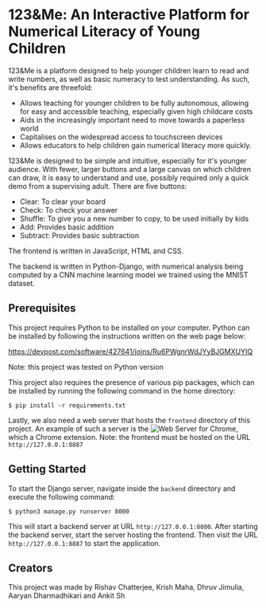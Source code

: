 # 123&Me: An Interactive Platform for Numerical Literacy of Young Children

123&Me is a platform designed to help younger children learn to read and write numbers, as well as basic numeracy to test understanding. As such, it's benefits are threefold:
- Allows teaching for younger children to be fully autonomous, allowing for easy and accessible teaching, especially given high childcare costs
- Aids in the increasingly important need to move towards a paperless world
- Capitalises on the widespread access to touchscreen devices
- Allows educators to help children gain numerical literacy more quickly.

123&Me is designed to be simple and intuitive, especially for it's younger audience. With fewer, larger buttons and a large canvas on which children can draw, it is easy to understand and use, possibly required only a quick demo from a supervising adult.
There are five buttons:
- Clear: To clear your board
- Check: To check your answer
- Shuffle: To give you a new number to copy, to be used initially by kids
- Add: Provides basic addition
- Subtract: Provides basic subtraction

The frontend is written in JavaScript, HTML and CSS.

The backend is written in Python-Django, with numerical analysis being computed by a CNN machine learning model we trained using the MNIST dataset.

## Prerequisites

This project requires Python to be installed on your computer. Python can be installed by following the instructions written on the web page below:

https://devpost.com/software/427641/joins/Ru6PWgnrWdJYyBJGMXUYIQ

Note: this project was tested on Python version 

This project also requires the presence of various pip packages, which can be installed by running the following command in the home directory:

```
$ pip install -r requirements.txt
```
Lastly, we also need a web server that hosts the `frontend` directory of this project. An example of such a server is the ![Web Server for Chrome](https://chrome.google.com/webstore/detail/web-server-for-chrome/ofhbbkphhbklhfoeikjpcbhemlocgigb), which a Chrome extension.
Note: the frontend must be hosted on the URL `http://127.0.0.1:8887`

## Getting Started
To start the Django server, navigate inside the `backend` direectory and execute the following command:
```
$ python3 manage.py runserver 8000
```
This will start a backend server at URL `http://127.0.0.1:8000`.
After starting the backend server, start the server hosting the frontend. Then visit the URL `http://127.0.0.1:8887` to start the application.

## Creators
This project was made by Rishav Chatterjee, Krish Maha, Dhruv Jimulia, Aaryan Dharmadhikari and Ankit Sh
